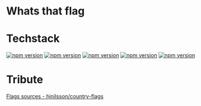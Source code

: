 # Whats that flag



# Techstack

[![npm version](https://img.shields.io/badge/react-16.14.0-blue)](https://www.npmjs.com/package/react/v/16.14.0)
[![npm version](https://img.shields.io/badge/typescript-4.0.3-blue)](https://www.npmjs.com/package/typescript/v/4.0.3)
[![npm version](https://img.shields.io/badge/redux-4.0.5-blue)](https://www.npmjs.com/package/redux/v/4.0.3)
[![npm version](https://img.shields.io/badge/eslint-7.11.0-blue)](https://www.npmjs.com/package/eslint/v/7.11.0)
[![npm version](https://img.shields.io/badge/webpack-4.44.2-blue)](https://www.npmjs.com/package/webpack/v/4.44.2)

# Tribute

[Flags sources - hjnilsson/country-flags](https://github.com/hjnilsson/country-flags)
